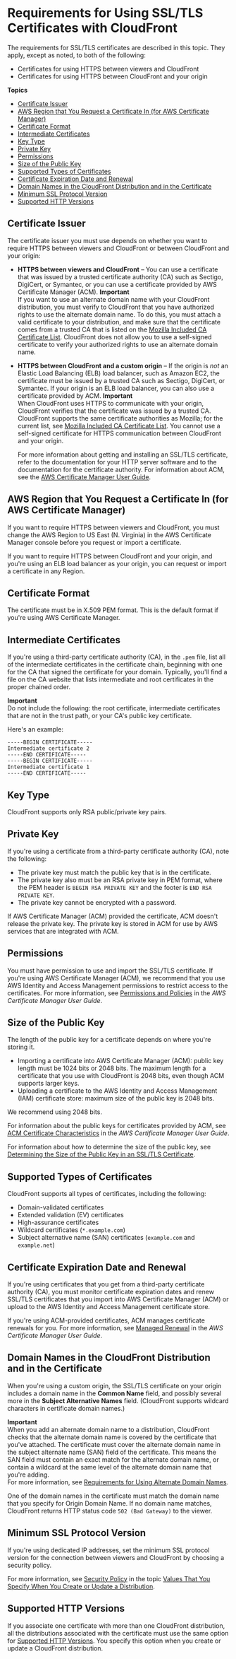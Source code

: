 # Requirements for Using SSL/TLS Certificates with CloudFront<a name="cnames-and-https-requirements"></a>

The requirements for SSL/TLS certificates are described in this topic\. They apply, except as noted, to both of the following:
+ Certificates for using HTTPS between viewers and CloudFront 
+ Certificates for using HTTPS between CloudFront and your origin

**Topics**
+ [Certificate Issuer](#https-requirements-certificate-issuer)
+ [AWS Region that You Request a Certificate In \(for AWS Certificate Manager\)](#https-requirements-aws-region)
+ [Certificate Format](#https-requirements-certificate-format)
+ [Intermediate Certificates](#https-requirements-intermediate-certificates)
+ [Key Type](#https-requirements-key-type)
+ [Private Key](#https-requirements-private-key)
+ [Permissions](#https-requirements-permissions)
+ [Size of the Public Key](#https-requirements-size-of-public-key)
+ [Supported Types of Certificates](#https-requirements-supported-types)
+ [Certificate Expiration Date and Renewal](#https-requirements-cert-expiration)
+ [Domain Names in the CloudFront Distribution and in the Certificate](#https-requirements-domain-names-in-cert)
+ [Minimum SSL Protocol Version](#https-requirements-minimum-ssl-protocol-version)
+ [Supported HTTP Versions](#https-requirements-supported-http-versions)

## Certificate Issuer<a name="https-requirements-certificate-issuer"></a>

The certificate issuer you must use depends on whether you want to require HTTPS between viewers and CloudFront or between CloudFront and your origin:
+ **HTTPS between viewers and CloudFront** – You can use a certificate that was issued by a trusted certificate authority \(CA\) such as Sectigo, DigiCert, or Symantec, or you can use a certificate provided by AWS Certificate Manager \(ACM\)\.
**Important**  
If you want to use an alternate domain name with your CloudFront distribution, you must verify to CloudFront that you have authorized rights to use the alternate domain name\. To do this, you must attach a valid certificate to your distribution, and make sure that the certificate comes from a trusted CA that is listed on the [ Mozilla Included CA Certificate List](http://www.mozilla.org/en-US/about/governance/policies/security-group/certs/included/)\. CloudFront does not allow you to use a self\-signed certificate to verify your authorized rights to use an alternate domain name\.
+ **HTTPS between CloudFront and a custom origin** – If the origin is *not* an Elastic Load Balancing \(ELB\) load balancer, such as Amazon EC2, the certificate must be issued by a trusted CA such as Sectigo, DigiCert, or Symantec\. If your origin is an ELB load balancer, you can also use a certificate provided by ACM\.
**Important**  
When CloudFront uses HTTPS to communicate with your origin, CloudFront verifies that the certificate was issued by a trusted CA\. CloudFront supports the same certificate authorities as Mozilla; for the current list, see [ Mozilla Included CA Certificate List](https://wiki.mozilla.org/CA/Included_Certificates)\. You cannot use a self\-signed certificate for HTTPS communication between CloudFront and your origin\.

  For more information about getting and installing an SSL/TLS certificate, refer to the documentation for your HTTP server software and to the documentation for the certificate authority\. For information about ACM, see the [AWS Certificate Manager User Guide](https://docs.aws.amazon.com/acm/latest/userguide/)\.

## AWS Region that You Request a Certificate In \(for AWS Certificate Manager\)<a name="https-requirements-aws-region"></a>

If you want to require HTTPS between viewers and CloudFront, you must change the AWS Region to US East \(N\. Virginia\) in the AWS Certificate Manager console before you request or import a certificate\. 

If you want to require HTTPS between CloudFront and your origin, and you're using an ELB load balancer as your origin, you can request or import a certificate in any Region\. 

## Certificate Format<a name="https-requirements-certificate-format"></a>

The certificate must be in X\.509 PEM format\. This is the default format if you're using AWS Certificate Manager\.

## Intermediate Certificates<a name="https-requirements-intermediate-certificates"></a>

If you're using a third\-party certificate authority \(CA\), in the `.pem` file, list all of the intermediate certificates in the certificate chain, beginning with one for the CA that signed the certificate for your domain\. Typically, you'll find a file on the CA website that lists intermediate and root certificates in the proper chained order\.

**Important**  
Do not include the following: the root certificate, intermediate certificates that are not in the trust path, or your CA's public key certificate\. 

Here's an example:

```
-----BEGIN CERTIFICATE----- 
Intermediate certificate 2 
-----END CERTIFICATE----- 
-----BEGIN CERTIFICATE----- 
Intermediate certificate 1 
-----END CERTIFICATE-----
```

## Key Type<a name="https-requirements-key-type"></a>

CloudFront supports only RSA public/private key pairs\.

## Private Key<a name="https-requirements-private-key"></a>

If you're using a certificate from a third\-party certificate authority \(CA\), note the following: 
+ The private key must match the public key that is in the certificate\.
+ The private key also must be an RSA private key in PEM format, where the PEM header is `BEGIN RSA PRIVATE KEY` and the footer is `END RSA PRIVATE KEY`\.
+ The private key cannot be encrypted with a password\.

If AWS Certificate Manager \(ACM\) provided the certificate, ACM doesn't release the private key\. The private key is stored in ACM for use by AWS services that are integrated with ACM\.

## Permissions<a name="https-requirements-permissions"></a>

You must have permission to use and import the SSL/TLS certificate\. If you're using AWS Certificate Manager \(ACM\), we recommend that you use AWS Identity and Access Management permissions to restrict access to the certificates\. For more information, see [Permissions and Policies](http://docs.aws.amazon.com/acm/latest/userguide/assets.html) in the *AWS Certificate Manager User Guide*\.

## Size of the Public Key<a name="https-requirements-size-of-public-key"></a>

The length of the public key for a certificate depends on where you're storing it\.
+ Importing a certificate into AWS Certificate Manager \(ACM\): public key length must be 1024 bits or 2048 bits\. The maximum length for a certificate that you use with CloudFront is 2048 bits, even though ACM supports larger keys\.
+ Uploading a certificate to the AWS Identity and Access Management \(IAM\) certificate store: maximum size of the public key is 2048 bits\.

We recommend using 2048 bits\.

For information about the public keys for certificates provided by ACM, see [ACM Certificate Characteristics](http://docs.aws.amazon.com/acm/latest/userguide/acm-certificate.html) in the *AWS Certificate Manager User Guide*\. 

For information about how to determine the size of the public key, see [Determining the Size of the Public Key in an SSL/TLS Certificate](cnames-and-https-size-of-public-key.md)\.

## Supported Types of Certificates<a name="https-requirements-supported-types"></a>

CloudFront supports all types of certificates, including the following:
+ Domain\-validated certificates
+ Extended validation \(EV\) certificates
+ High\-assurance certificates
+ Wildcard certificates \(`*.example.com`\)
+ Subject alternative name \(SAN\) certificates \(`example.com` and `example.net`\)

## Certificate Expiration Date and Renewal<a name="https-requirements-cert-expiration"></a>

If you're using certificates that you get from a third\-party certificate authority \(CA\), you must monitor certificate expiration dates and renew SSL/TLS certificates that you import into AWS Certificate Manager \(ACM\) or upload to the AWS Identity and Access Management certificate store\. 

If you're using ACM\-provided certificates, ACM manages certificate renewals for you\. For more information, see [Managed Renewal](http://docs.aws.amazon.com/acm/latest/userguide/acm-renewal.html) in the *AWS Certificate Manager User Guide*\.

## Domain Names in the CloudFront Distribution and in the Certificate<a name="https-requirements-domain-names-in-cert"></a>

When you're using a custom origin, the SSL/TLS certificate on your origin includes a domain name in the **Common Name** field, and possibly several more in the **Subject Alternative Names** field\. \(CloudFront supports wildcard characters in certificate domain names\.\) 

**Important**  
When you add an alternate domain name to a distribution, CloudFront checks that the alternate domain name is covered by the certificate that you've attached\. The certificate must cover the alternate domain name in the subject alternate name \(SAN\) field of the certificate\. This means the SAN field must contain an exact match for the alternate domain name, or contain a wildcard at the same level of the alternate domain name that you're adding\.  
For more information, see [ Requirements for Using Alternate Domain Names](CNAMEs.md#alternate-domain-names-requirements)\.

One of the domain names in the certificate must match the domain name that you specify for Origin Domain Name\. If no domain name matches, CloudFront returns HTTP status code `502 (Bad Gateway)` to the viewer\.

## Minimum SSL Protocol Version<a name="https-requirements-minimum-ssl-protocol-version"></a>

If you're using dedicated IP addresses, set the minimum SSL protocol version for the connection between viewers and CloudFront by choosing a security policy\.

For more information, see [Security Policy](distribution-web-values-specify.md#DownloadDistValues-security-policy) in the topic [Values That You Specify When You Create or Update a Distribution](distribution-web-values-specify.md)\.

## Supported HTTP Versions<a name="https-requirements-supported-http-versions"></a>

If you associate one certificate with more than one CloudFront distribution, all the distributions associated with the certificate must use the same option for [Supported HTTP Versions](distribution-web-values-specify.md#DownloadDistValuesSupportedHTTPVersions)\. You specify this option when you create or update a CloudFront distribution\.
